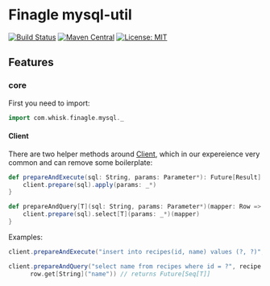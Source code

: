 Finagle mysql-util
=============

[![Build Status](https://travis-ci.org/whisklabs/mysql-util.svg?branch=master)](https://travis-ci.org/whisklabs/mysql-util)
[![Maven Central](https://maven-badges.herokuapp.com/maven-central/com.whisk/mysql-util-core_2.12/badge.svg)](https://maven-badges.herokuapp.com/maven-central/com.whisk/mysql-util-core_2.12)
[![License: MIT](https://img.shields.io/badge/License-MIT-yellow.svg)](https://opensource.org/licenses/MIT)

## Features

### core

First you need to import:
```scala
import com.whisk.finagle.mysql._
```

#### Client
There are two helper methods around [Client](https://twitter.github.io/finagle/docs/com/twitter/finagle/mysql/Client.html), which in our expereience very common and can remove some boilerplate:

```scala
def prepareAndExecute(sql: String, params: Parameter*): Future[Result] = {
    client.prepare(sql).apply(params: _*)
}

def prepareAndQuery[T](sql: String, params: Parameter*)(mapper: Row => T): Future[Seq[T]] = {
    client.prepare(sql).select[T](params: _*)(mapper)
}
```

Examples:

```scala
client.prepareAndExecute("insert into recipes(id, name) values (?, ?)", recipe.id, recipe.name) //returns Future[Result]

client.prepareAndQuery("select name from recipes where id = ?", recipe.id)(row =>
      row.get[String]("name")) // returns Future[Seq[T]]
```
